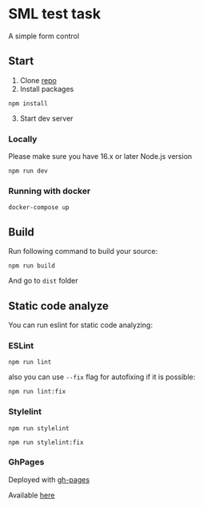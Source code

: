# SML test task

A simple form control

## Start

1. Clone [repo](https://github.com/OwtmPatrick/sml-test-task)
2. Install packages

```
npm install
```

3. Start dev server

### Locally

Please make sure you have 16.x or later Node.js version

```
npm run dev
```

### Running with docker

```
docker-compose up
```

## Build

Run following command to build your source:

```
npm run build
```

And go to <code>dist</code> folder

## Static code analyze

You can run eslint for static code analyzing:

### ESLint

```
npm run lint
```

also you can use <code>--fix</code> flag for autofixing if it is possible:

```
npm run lint:fix
```

### Stylelint

```
npm run stylelint
```

```
npm run stylelint:fix
```

### GhPages

Deployed with [gh-pages](https://pages.github.com)

Available [here](https://owtmpatrick.github.io/sml-test-task)
